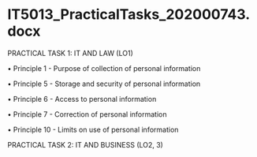 # IT5013_PracticalTasks_202000743.docx

PRACTICAL TASK 1: IT AND LAW (LO1)

• Principle 1 - Purpose of collection of personal information

• Principle 5 - Storage and security of personal information

• Principle 6 - Access to personal information

• Principle 7 - Correction of personal information

• Principle 10 - Limits on use of personal information


PRACTICAL TASK 2: IT AND BUSINESS (LO2, 3)
